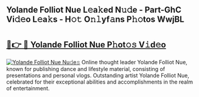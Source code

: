## Yolande Folliot Nue L𝚎a𝚔ed N𝚞𝚍e - Part-GhC Vi𝚍𝚎o L𝚎a𝚔s - H𝚘𝚝 O𝚗𝚕yf𝚊ns P𝚑𝚘tos WwjBL

# <h2><a href="http://kf7utt.oniu.top/?m=Yolande+Folliot+Nue">🔗👉 🔴 Yolande Folliot Nue P𝚑ot𝚘𝚜 V𝚒d𝚎o</a></h2>

[![Yolande Folliot Nue Nu𝚍e𝚜](https://i.imgur.com/0qMVB7G.gif)](http://kf7utt.oniu.top/?m=Yolande+Folliot+Nue)
Online thought leader Yolande Folliot Nue, known for publishing dance and lifestyle material, consisting of presentations and personal vlogs. Outstanding artist Yolande Folliot Nue, celebrated for their exceptional abilities and accomplishments in the realm of entertainment.  
